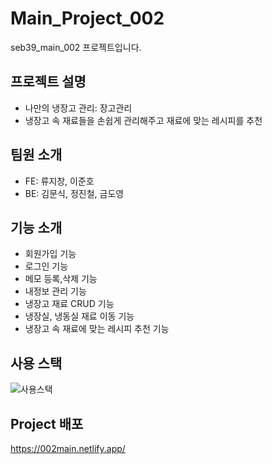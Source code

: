 # Main_Project_002
seb39_main_002 프로젝트입니다.

## 프로젝트 설명
- 나만의 냉장고 관리: 장고관리
- 냉장고 속 재료들을 손쉽게 관리해주고 재료에 맞는 레시피를 추천

## 팀원 소개

- FE: 류지창, 이준호
- BE: 김문식, 정진철, 금도영

## 기능 소개
- 회원가입 기능
- 로그인 기능
- 메모 등록,삭제 기능
- 내정보 관리 기능
- 냉장고 재료 CRUD 기능
- 냉장실, 냉동실 재료 이동 기능
- 냉장고 속 재료에 맞는 레시피 추천 기능

## 사용 스택
![사용스택](https://user-images.githubusercontent.com/104144701/194479038-bca909fa-6805-477d-ad52-3ab6af148758.PNG)

## Project 배포
https://002main.netlify.app/
